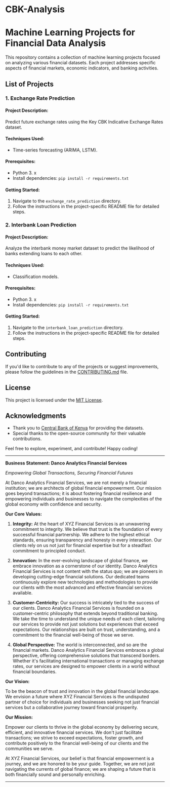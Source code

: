 # CBK-Analysis

# Machine Learning Projects for Financial Data Analysis

This repository contains a collection of machine learning projects focused on analyzing various financial datasets. Each project addresses specific aspects of financial markets, economic indicators, and banking activities.

## List of Projects

### 1. Exchange Rate Prediction

#### Project Description:
Predict future exchange rates using the Key CBK Indicative Exchange Rates dataset.

#### Techniques Used:
- Time-series forecasting (ARIMA, LSTM).

#### Prerequisites:
- Python 3. x
- Install dependencies: `pip install -r requirements.txt`

#### Getting Started:
1. Navigate to the `exchange_rate_prediction` directory.
2. Follow the instructions in the project-specific README file for detailed steps.

### 2. Interbank Loan Prediction

#### Project Description:
Analyze the interbank money market dataset to predict the likelihood of banks extending loans to each other.

#### Techniques Used:
- Classification models.

#### Prerequisites:
- Python 3. x
- Install dependencies: `pip install -r requirements.txt`

#### Getting Started:
1. Navigate to the `interbank_loan_prediction` directory.
2. Follow the instructions in the project-specific README file for detailed steps.

<!-- Repeat the above structure for each project -->

## Contributing

If you'd like to contribute to any of the projects or suggest improvements, please follow the guidelines in the [CONTRIBUTING.md](CONTRIBUTING.md) file.

## License

This project is licensed under the [MIT License](LICENSE).

## Acknowledgments

- Thank you to [Central Bank of Kenya](https://www.centralbank.go.ke/) for providing the datasets.
- Special thanks to the open-source community for their valuable contributions.

Feel free to explore, experiment, and contribute! Happy coding!



---

**Business Statement: Danco Analytics Financial Services**

*Empowering Global Transactions, Securing Financial Futures*

At Danco Analytics Financial Services, we are not merely a financial institution; we are architects of global financial empowerment. Our mission goes beyond transactions; it is about fostering financial resilience and empowering individuals and businesses to navigate the complexities of the global economy with confidence and security.

**Our Core Values:**

1. **Integrity:** At the heart of XYZ Financial Services is an unwavering commitment to integrity. We believe that trust is the foundation of every successful financial partnership. We adhere to the highest ethical standards, ensuring transparency and honesty in every interaction. Our clients rely on us not just for financial expertise but for a steadfast commitment to principled conduct.

2. **Innovation:** In the ever-evolving landscape of global finance, we embrace innovation as a cornerstone of our identity. Danco Analytics Financial Services is not content with the status quo; we are pioneers in developing cutting-edge financial solutions. Our dedicated teams continuously explore new technologies and methodologies to provide our clients with the most advanced and effective financial services available.

3. **Customer-Centricity:** Our success is intricately tied to the success of our clients. Danco Analytics Financial Services is founded on a customer-centric philosophy that extends beyond traditional banking. We take the time to understand the unique needs of each client, tailoring our services to provide not just solutions but experiences that exceed expectations. Our relationships are built on trust, understanding, and a commitment to the financial well-being of those we serve.

4. **Global Perspective:** The world is interconnected, and so are the financial markets. Danco Analytics Financial Services embraces a global perspective, offering comprehensive solutions that transcend borders. Whether it's facilitating international transactions or managing exchange rates, our services are designed to empower clients in a world without financial boundaries.

**Our Vision:**

To be the beacon of trust and innovation in the global financial landscape. We envision a future where XYZ Financial Services is the undisputed partner of choice for individuals and businesses seeking not just financial services but a collaborative journey toward financial prosperity.

**Our Mission:**

Empower our clients to thrive in the global economy by delivering secure, efficient, and innovative financial services. We don't just facilitate transactions; we strive to exceed expectations, foster growth, and contribute positively to the financial well-being of our clients and the communities we serve.

At XYZ Financial Services, our belief is that financial empowerment is a journey, and we are honored to be your guide. Together, we are not just navigating the currents of global finance; we are shaping a future that is both financially sound and personally enriching.

--- 
